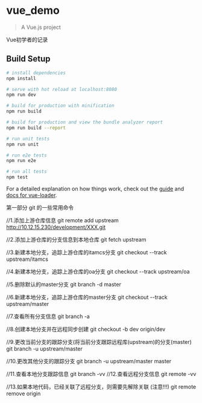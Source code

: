 # vue_demo

> A Vue.js project

Vue初学者的记录
## Build Setup

``` bash
# install dependencies
npm install

# serve with hot reload at localhost:8080
npm run dev

# build for production with minification
npm run build

# build for production and view the bundle analyzer report
npm run build --report

# run unit tests
npm run unit

# run e2e tests
npm run e2e

# run all tests
npm test
```

For a detailed explanation on how things work, check out the [guide](http://vuejs-templates.github.io/webpack/) and [docs for vue-loader](http://vuejs.github.io/vue-loader).

第一部分 git 的一些常用命令

//1.添加上游仓库信息
git remote add upstream http://10.12.15.230/development/XXX.git 

//2.添加上游仓库的分支信息到本地仓库
git fetch upstream

//3.新建本地分支，追踪上游仓库的itamcs分支
git checkout --track upstream/itamcs

//4.新建本地分支，追踪上游仓库的oa分支
git checkout --track upstream/oa

//5.删除默认的master分支
git branch -d master

//6.新建本地分支，追踪上游仓库的master分支
git checkout --track upstream/master

//7.查看所有分支信息
git branch -a

//8.创建本地分支并在远程同步创建
git checkout -b dev origin/dev

//9.更改当前分支的跟踪分支(将当前分支跟踪远程库(upstream)的分支(master)
git branch -u upstream/master

//10.更改其他分支的跟踪分支
git branch -u upstream/master master

//11.查看本地分支跟踪信息
git branch -vv
//12.查看远程分支信息
git remote -vv

//13.如果本地代码，已经关联了远程分支，则需要先解除关联 (注意!!!)
git remote remove origin


